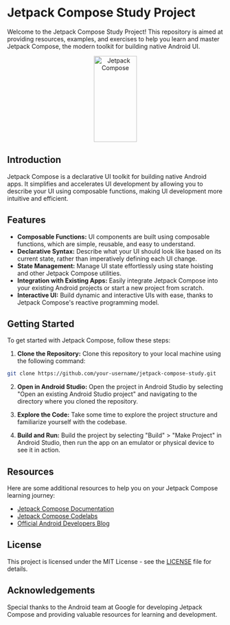 # Jetpack Compose Study Project

Welcome to the Jetpack Compose Study Project! This repository is aimed at providing resources, examples, and exercises to help you learn and master Jetpack Compose, the modern toolkit for building native Android UI.

<div style="text-align:center">
    <img src="https://developer.android.com/images/jetpack/compose/landing-preview-animation.gif" alt="Jetpack Compose" width="100" height="200">
</div>

## Introduction

Jetpack Compose is a declarative UI toolkit for building native Android apps. It simplifies and accelerates UI development by allowing you to describe your UI using composable functions, making UI development more intuitive and efficient.

## Features

- **Composable Functions:** UI components are built using composable functions, which are simple, reusable, and easy to understand.
- **Declarative Syntax:** Describe what your UI should look like based on its current state, rather than imperatively defining each UI change.
- **State Management:** Manage UI state effortlessly using state hoisting and other Jetpack Compose utilities.
- **Integration with Existing Apps:** Easily integrate Jetpack Compose into your existing Android projects or start a new project from scratch.
- **Interactive UI:** Build dynamic and interactive UIs with ease, thanks to Jetpack Compose's reactive programming model.

## Getting Started

To get started with Jetpack Compose, follow these steps:

1. **Clone the Repository:** Clone this repository to your local machine using the following command:

```bash
git clone https://github.com/your-username/jetpack-compose-study.git
```

2. **Open in Android Studio:** Open the project in Android Studio by selecting "Open an existing Android Studio project" and navigating to the directory where you cloned the repository.

3. **Explore the Code:** Take some time to explore the project structure and familiarize yourself with the codebase.

4. **Build and Run:** Build the project by selecting "Build" > "Make Project" in Android Studio, then run the app on an emulator or physical device to see it in action.


## Resources

Here are some additional resources to help you on your Jetpack Compose learning journey:

- [Jetpack Compose Documentation](https://developer.android.com/jetpack/compose)
- [Jetpack Compose Codelabs](https://developer.android.com/courses/pathways/compose)
- [Official Android Developers Blog](https://android-developers.googleblog.com/)

## License

This project is licensed under the MIT License - see the [LICENSE](LICENSE) file for details.

## Acknowledgements

Special thanks to the Android team at Google for developing Jetpack Compose and providing valuable resources for learning and development.
